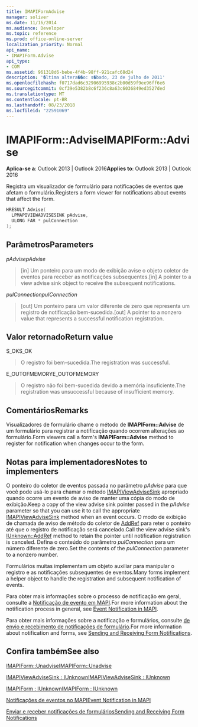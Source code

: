 ```yaml
---
title: IMAPIFormAdvise
manager: soliver
ms.date: 11/16/2014
ms.audience: Developer
ms.topic: reference
ms.prod: office-online-server
localization_priority: Normal
api_name:
- IMAPIForm.Advise
api_type:
- COM
ms.assetid: 961318d6-bebe-4f4b-98ff-921cafc68d24
description: '�ltima altera��o: s�bado, 23 de julho de 2011'
ms.openlocfilehash: f0717dad6c32906995938c2b00d59f9ee96ff6e6
ms.sourcegitcommit: 0cf39e5382b8c6f236c8a63c6036849ed3527ded
ms.translationtype: MT
ms.contentlocale: pt-BR
ms.lasthandoff: 08/23/2018
ms.locfileid: "22591069"
---
```

# <a name="imapiformadvise"></a><span data-ttu-id="6e313-103">IMAPIForm::Advise</span><span class="sxs-lookup"><span data-stu-id="6e313-103">IMAPIForm::Advise</span></span>

  
  
<span data-ttu-id="6e313-104">**Aplica-se a**: Outlook 2013 | Outlook 2016</span><span class="sxs-lookup"><span data-stu-id="6e313-104">**Applies to**: Outlook 2013 | Outlook 2016</span></span> 
  
<span data-ttu-id="6e313-105">Registra um visualizador de formulário para notificações de eventos que afetam o formulário.</span><span class="sxs-lookup"><span data-stu-id="6e313-105">Registers a form viewer for notifications about events that affect the form.</span></span>
  
```cpp
HRESULT Advise(
  LPMAPIVIEWADVISESINK pAdvise,
  ULONG FAR * pulConnection
);
```

## <a name="parameters"></a><span data-ttu-id="6e313-106">Parâmetros</span><span class="sxs-lookup"><span data-stu-id="6e313-106">Parameters</span></span>

 <span data-ttu-id="6e313-107">_pAdvise_</span><span class="sxs-lookup"><span data-stu-id="6e313-107">_pAdvise_</span></span>
  
> <span data-ttu-id="6e313-108">[in] Um ponteiro para um modo de exibição avise o objeto coletor de eventos para receber as notificações subsequentes.</span><span class="sxs-lookup"><span data-stu-id="6e313-108">[in] A pointer to a view advise sink object to receive the subsequent notifications.</span></span> 
    
 <span data-ttu-id="6e313-109">_pulConnection_</span><span class="sxs-lookup"><span data-stu-id="6e313-109">_pulConnection_</span></span>
  
> <span data-ttu-id="6e313-110">[out] Um ponteiro para um valor diferente de zero que representa um registro de notificação bem-sucedida.</span><span class="sxs-lookup"><span data-stu-id="6e313-110">[out] A pointer to a nonzero value that represents a successful notification registration.</span></span>
    
## <a name="return-value"></a><span data-ttu-id="6e313-111">Valor retornado</span><span class="sxs-lookup"><span data-stu-id="6e313-111">Return value</span></span>

<span data-ttu-id="6e313-112">S_OK</span><span class="sxs-lookup"><span data-stu-id="6e313-112">S_OK</span></span> 
  
> <span data-ttu-id="6e313-113">O registro foi bem-sucedida.</span><span class="sxs-lookup"><span data-stu-id="6e313-113">The registration was successful.</span></span>
    
<span data-ttu-id="6e313-114">E_OUTOFMEMORY</span><span class="sxs-lookup"><span data-stu-id="6e313-114">E_OUTOFMEMORY</span></span> 
  
> <span data-ttu-id="6e313-115">O registro não foi bem-sucedida devido a memória insuficiente.</span><span class="sxs-lookup"><span data-stu-id="6e313-115">The registration was unsuccessful because of insufficient memory.</span></span>
    
## <a name="remarks"></a><span data-ttu-id="6e313-116">Comentários</span><span class="sxs-lookup"><span data-stu-id="6e313-116">Remarks</span></span>

<span data-ttu-id="6e313-117">Visualizadores de formulário chame o método de **IMAPIForm::Advise** de um formulário para registrar a notificação quando ocorrem alterações ao formulário.</span><span class="sxs-lookup"><span data-stu-id="6e313-117">Form viewers call a form's **IMAPIForm::Advise** method to register for notification when changes occur to the form.</span></span> 
  
## <a name="notes-to-implementers"></a><span data-ttu-id="6e313-118">Notas para implementadores</span><span class="sxs-lookup"><span data-stu-id="6e313-118">Notes to implementers</span></span>

<span data-ttu-id="6e313-119">O ponteiro do coletor de eventos passada no parâmetro _pAdvise_ para que você pode usá-lo para chamar o método [IMAPIViewAdviseSink](imapiviewadvisesinkiunknown.md) apropriado quando ocorre um evento de aviso de manter uma cópia do modo de exibição.</span><span class="sxs-lookup"><span data-stu-id="6e313-119">Keep a copy of the view advise sink pointer passed in the  _pAdvise_ parameter so that you can use it to call the appropriate [IMAPIViewAdviseSink](imapiviewadvisesinkiunknown.md) method when an event occurs.</span></span> <span data-ttu-id="6e313-120">O modo de exibição de chamada de aviso de método do coletor de [AddRef](http://msdn.microsoft.com/en-us/library/ms691379%28VS.85%29.aspx) para reter o ponteiro até que o registro de notificação será cancelado.</span><span class="sxs-lookup"><span data-stu-id="6e313-120">Call the view advise sink's [IUnknown::AddRef](http://msdn.microsoft.com/en-us/library/ms691379%28VS.85%29.aspx) method to retain the pointer until notification registration is canceled.</span></span> <span data-ttu-id="6e313-121">Defina o conteúdo do parâmetro _pulConnection_ para um número diferente de zero.</span><span class="sxs-lookup"><span data-stu-id="6e313-121">Set the contents of the  _pulConnection_ parameter to a nonzero number.</span></span> 
  
<span data-ttu-id="6e313-122">Formulários muitas implementam um objeto auxiliar para manipular o registro e as notificações subsequentes de eventos.</span><span class="sxs-lookup"><span data-stu-id="6e313-122">Many forms implement a helper object to handle the registration and subsequent notification of events.</span></span> 
  
<span data-ttu-id="6e313-123">Para obter mais informações sobre o processo de notificação em geral, consulte a [Notificação de evento em MAPI](event-notification-in-mapi.md).</span><span class="sxs-lookup"><span data-stu-id="6e313-123">For more information about the notification process in general, see [Event Notification in MAPI](event-notification-in-mapi.md).</span></span> 
  
<span data-ttu-id="6e313-124">Para obter mais informações sobre a notificação e formulários, consulte [de envio e recebimento de notificações de formulário](sending-and-receiving-form-notifications.md).</span><span class="sxs-lookup"><span data-stu-id="6e313-124">For more information about notification and forms, see [Sending and Receiving Form Notifications](sending-and-receiving-form-notifications.md).</span></span>
  
## <a name="see-also"></a><span data-ttu-id="6e313-125">Confira também</span><span class="sxs-lookup"><span data-stu-id="6e313-125">See also</span></span>



[<span data-ttu-id="6e313-126">IMAPIForm::Unadvise</span><span class="sxs-lookup"><span data-stu-id="6e313-126">IMAPIForm::Unadvise</span></span>](imapiform-unadvise.md)
  
[<span data-ttu-id="6e313-127">IMAPIViewAdviseSink : IUnknown</span><span class="sxs-lookup"><span data-stu-id="6e313-127">IMAPIViewAdviseSink : IUnknown</span></span>](imapiviewadvisesinkiunknown.md)
  
[<span data-ttu-id="6e313-128">IMAPIForm : IUnknown</span><span class="sxs-lookup"><span data-stu-id="6e313-128">IMAPIForm : IUnknown</span></span>](imapiformiunknown.md)


[<span data-ttu-id="6e313-129">Notificações de eventos no MAPI</span><span class="sxs-lookup"><span data-stu-id="6e313-129">Event Notification in MAPI</span></span>](event-notification-in-mapi.md)
  
[<span data-ttu-id="6e313-130">Enviar e receber notificações de formulários</span><span class="sxs-lookup"><span data-stu-id="6e313-130">Sending and Receiving Form Notifications</span></span>](sending-and-receiving-form-notifications.md)

